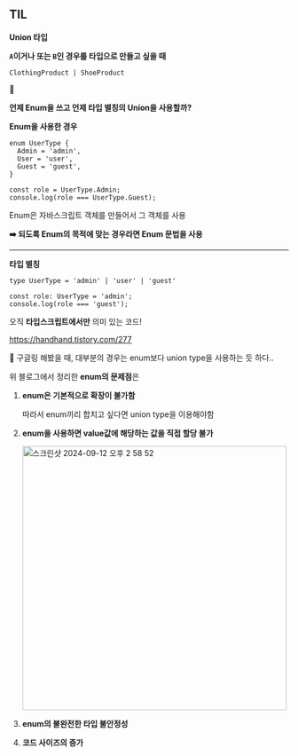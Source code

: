 ## TIL


**Union 타입**

**`A`이거나 또는 `B`인 경우를 타입으로 만들고 싶을 때**

```tsx
ClothingProduct | ShoeProduct
```

<aside>
🤔

**언제 Enum을 쓰고 언제 타입 별칭의 Union을 사용할까?**

**Enum을 사용한 경우**

```tsx
enum UserType {
  Admin = 'admin',
  User = 'user',
  Guest = 'guest',
}

const role = UserType.Admin;
console.log(role === UserType.Guest);

```

Enum은 자바스크립트 객체를 만들어서 그 객체를 사용

**➡️ 되도록 Enum의 목적에 맞는 경우라면 Enum 문법을 사용**

---

**타입 별칭**

```tsx
type UserType = 'admin' | 'user' | 'guest'

const role: UserType = 'admin';
console.log(role === 'guest');

```

오직 **타입스크립트에서만** 의미 있는 코드!

https://handhand.tistory.com/277

🔗 구글링 해봤을 때, 대부분의 경우는 enum보다 union type을 사용하는 듯 하다..

위 블로그에서 정리한 **enum의 문제점**은

1. **enum은 기본적으로 확장이 불가함**
    
    따라서 enum끼리 합치고 싶다면 union type을 이용해야함
    
2. **enum을 사용하면 value값에 해당하는 값을 직접 할당 불가**
    
    <img width="476" alt="스크린샷 2024-09-12 오후 2 58 52" src="https://github.com/user-attachments/assets/7d3f95d3-ca11-4201-8911-20fdc251b12e">

    
3. **enum의 불완전한 타입 불안정성**
4. **코드 사이즈의 증가**
</aside>